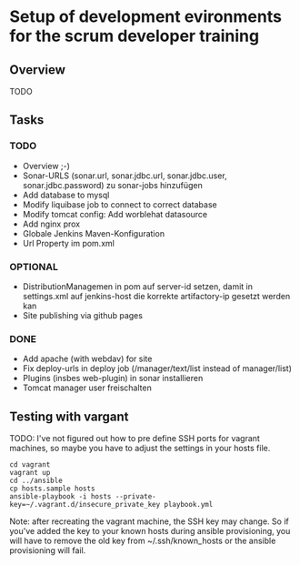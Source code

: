 # Setup of development evironments for the scrum developer training

## Overview

TODO

## Tasks

### TODO

- Overview ;-)
- Sonar-URLS (sonar.url, sonar.jdbc.url, sonar.jdbc.user, sonar.jdbc.password) zu sonar-jobs hinzufügen
- Add database to mysql
- Modify liquibase job to connect to correct database
- Modify tomcat config: Add worblehat datasource
- Add nginx prox
- Globale Jenkins Maven-Konfiguration
- Url Property im pom.xml

### OPTIONAL

- DistributionManagemen in pom auf server-id setzen, damit in settings.xml auf jenkins-host die korrekte artifactory-ip gesetzt werden kan
- Site publishing via github pages

### DONE

- Add apache (with webdav) for site
- Fix deploy-urls in deploy job (/manager/text/list instead of manager/list)
- Plugins (insbes web-plugin) in sonar installieren
- Tomcat manager user freischalten

## Testing with vargant

TODO: I've not figured out how to pre define SSH ports for vagrant machines, so
maybe you have to adjust the settings in your hosts file.

```shell
cd vagrant
vagrant up
cd ../ansible
cp hosts.sample hosts
ansible-playbook -i hosts --private-key=~/.vagrant.d/insecure_private_key playbook.yml
```

Note: after recreating the vagrant machine, the SSH key may change.
So if you've added the key to your known hosts during ansible provisioning, you
will have to remove the old key from ~/.ssh/known_hosts or the ansible provisioning
will fail.
